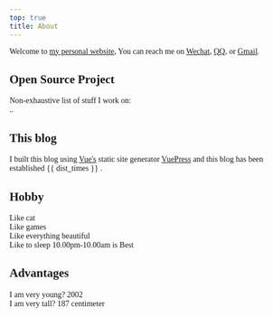 ```yaml
---
top: true
title: About
---
```




<span style="font-family: 'Baloo Paaji 2', cursive;">
    <p>
        Welcome to <a href="../../">my personal website</a>,
        You can reach me on
        <a href="https://pic4.zhimg.com/v2-6cd96e76699f0459b35aa58ff3577267_r.jpg">Wechat<a>,
                <a href="https://pic1.zhimg.com/v2-65f5e198d3f046fdb668f8d4838b4050_r.jpg">QQ<a>, or
                        <a href="mailto:psychonaut1f@gmail.com">Gmail</a>.
    </p>
    <h2>Open Source Project</h2>
    Non-exhaustive list of stuff I work on:</br>
    ..
    <h2>This blog</h2>
    I built this blog using <a href="https://vuejs.org">Vue's</a> static site generator <a
        href="https://vuepress.vuejs.org/">VuePress</a>
    and this blog has been established {{ dist_times }} .
    <h2>Hobby</h2>
    Like cat</br>
    Like games</br>
    Like everything beautiful</br>
    Like to sleep 10.00pm-10.00am is Best
    <h2>Advantages</h2>
    I am very young? 2002</br>
    I am very tall? 187 centimeter
</span>


<script>
    export default {
        props: ['slot-key'],
        data() {
            return {
                dist_times: "xx days xx h xx m xx s"
            };
        },
        methods: {
            refresh() {
                let start_date = '2020-01-20 00:15:00.0';
                start_date = start_date.substring(0, 19);
                start_date = start_date.replace(/-/g, '/');
                let start_timestamp = new Date(start_date).getTime();
                let now_timestamp = new Date();

                let dist_timestamp = now_timestamp - start_timestamp;
                let dist_days = Math.floor(dist_timestamp / (24 * 3600 * 1000));
                let dist_hours = Math.floor((dist_timestamp % (24 * 3600 * 1000)) / (3600 * 1000));
                let dist_mins = Math.floor((dist_timestamp % (3600 * 1000)) / (60 * 1000));
                let dist_secs = Math.floor((dist_timestamp % (60 * 1000)) / 1000);
                this.dist_times = `${dist_days} days ${dist_hours} h ${dist_mins} m ${dist_secs} s`;
            }
        },
        mounted() {
            this.refresh();
            setInterval(this.refresh, 1000);
        }
    }
</script>

<link rel="stylesheet" href="https://ico.z01.com/zico.min.css">